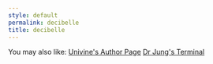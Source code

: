 ```yaml
---
style: default
permalink: decibelle
title: decibelle
---
```

You may also like:
[Univine's Author Page](http://scp-wiki.net/univine-s-author-page)
[Dr Jung's Terminal](http://scp-wiki.net/freudian)